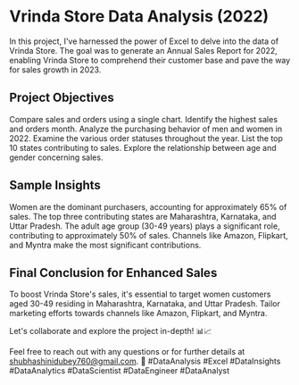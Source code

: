 # Vrinda Store Data Analysis (2022)
In this project, I've harnessed the power of Excel to delve into the data of Vrinda Store. The goal was to generate an Annual Sales Report for 2022, enabling Vrinda Store to comprehend their customer base and pave the way for sales growth in 2023.

## Project Objectives
Compare sales and orders using a single chart.
Identify the highest sales and orders month.
Analyze the purchasing behavior of men and women in 2022.
Examine the various order statuses throughout the year.
List the top 10 states contributing to sales.
Explore the relationship between age and gender concerning sales.

## Sample Insights
Women are the dominant purchasers, accounting for approximately 65% of sales.
The top three contributing states are Maharashtra, Karnataka, and Uttar Pradesh.
The adult age group (30-49 years) plays a significant role, contributing to approximately 50% of sales.
Channels like Amazon, Flipkart, and Myntra make the most significant contributions.

## Final Conclusion for Enhanced Sales
To boost Vrinda Store's sales, it's essential to target women customers aged 30-49 residing in Maharashtra, Karnataka, and Uttar Pradesh. Tailor marketing efforts towards channels like Amazon, Flipkart, and Myntra.

Let's collaborate and explore the project in-depth! 📊📈

Feel free to reach out with any questions or for further details at shubhashinidubey760@gmail.com. 📩
#DataAnalysis #Excel #DataInsights #DataAnalytics #DataScientist #DataEngineer #DataAnalyst
